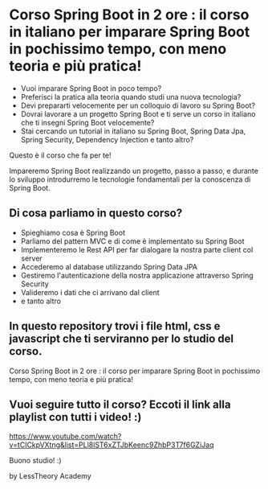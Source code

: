 # Corso Spring Boot in 2 ore : il corso in italiano per imparare Spring Boot in pochissimo tempo, con meno teoria e più pratica! 

- Vuoi imparare Spring Boot in poco tempo? 
- Preferisci la pratica alla teoria quando studi una nuova tecnologia?
- Devi prepararti velocemente per un colloquio di lavoro su Spring Boot? 
- Dovrai lavorare a un progetto Spring Boot e ti serve un corso in italiano che ti insegni Spring Boot velocemente?
- Stai cercando un tutorial in italiano su Spring Boot, Spring Data Jpa, Spring Security, Dependency Injection e tanto altro?

Questo è il corso che fa per te!

Impareremo Spring Boot realizzando un progetto, passo a passo, e durante lo sviluppo introdurremo le tecnologie fondamentali per la conoscenza di Spring Boot.

## Di cosa parliamo in questo corso?
- Spieghiamo cosa è Spring Boot
- Parliamo del pattern MVC e di come è implementato su Spring Boot
- Implementeremo le Rest API per far dialogare la nostra parte client col server
- Accederemo al database utilizzando Spring Data JPA
- Gestiremo l'autenticazione della nostra applicazione attraverso Spring Security
- Valideremo i dati che ci arrivano dal client
- e tanto altro

## In questo repository trovi i file html, css e javascript che ti serviranno per lo studio del corso.

Corso Spring Boot in 2 ore : il corso per imparare Spring Boot in pochissimo tempo, con meno teoria e più pratica! 

## Vuoi seguire tutto il corso? Eccoti il link alla playlist con tutti i video! :) 
https://www.youtube.com/watch?v=tCICkpVXtng&list=PLl8lST6xZTJbKeenc9ZhbP3T7f6GZiJaq

Buono studio! :)

by LessTheory Academy
